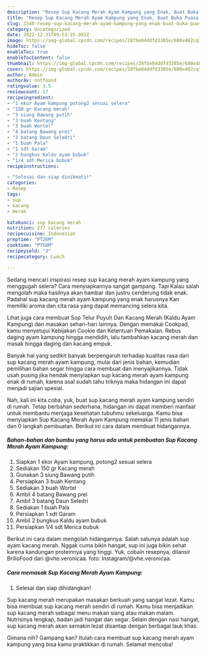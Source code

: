 ```yaml
---
description: "Resep Sup Kacang Merah Ayam Kampung yang Enak, Buat Buka Puasa Menggugah Selera"
title: "Resep Sup Kacang Merah Ayam Kampung yang Enak, Buat Buka Puasa Menggugah Selera"
slug: 1540-resep-sup-kacang-merah-ayam-kampung-yang-enak-buat-buka-puasa-menggugah-selera
category: Uncategorized
date: 2022-12-31T09:53:15.991Z
image: https://img-global.cpcdn.com/recipes/28fbe04ddfd3385e/680x482cq70/sup-kacang-merah-ayam-kampung-foto-resep-utama.jpg
hideToc: false
enableToc: true
enableTocContent: false
thumbnail: https://img-global.cpcdn.com/recipes/28fbe04ddfd3385e/680x482cq70/sup-kacang-merah-ayam-kampung-foto-resep-utama.jpg
cover: https://img-global.cpcdn.com/recipes/28fbe04ddfd3385e/680x482cq70/sup-kacang-merah-ayam-kampung-foto-resep-utama.jpg
author: Admin
authorAv: notfound
ratingvalue: 3.5
reviewcount: 17
recipeingredient:
- "1 ekor Ayam kampung potong2 sesuai selera"
- "150 gr Kacang merah"
- "3 siung Bawang putih"
- "3 buah Kentang"
- "3 buah Wortel"
- "4 batang Bawang prei"
- "3 batang Daun Seledri"
- "1 buah Pala"
- "1 sdt Garam"
- "2 bungkus Kaldu ayam bubuk"
- "1/4 sdt Merica bubuk"
recipeinstructions:

- "Selesai dan siap dinikmati!"
categories:
- Resep
tags:
- sup
- kacang
- merah

katakunci: sup kacang merah 
nutrition: 277 calories
recipecuisine: Indonesian
preptime: "PT26M"
cooktime: "PT50M"
recipeyield: "3"
recipecategory: Lunch

---
```



Sedang mencari inspirasi resep sup kacang merah ayam kampung yang menggugah selera? Cara menyiapkannya sangat gampang. Tapi Kalau salah mengolah maka hasilnya akan hambar dan justru cenderung tidak enak. Padahal sup kacang merah ayam kampung yang enak harusnya Kan memiliki aroma dan cita rasa yang dapat memancing selera kita.


Lihat juga cara membuat Sop Telur Puyuh Dan Kacang Merah (Kaldu Ayam Kampung) dan masakan sehari-hari lainnya. Dengan memakai Cookpad, kamu menyetujui Kebijakan Cookie dan Ketentuan Pemakaian. Rebus daging ayam kampung hingga mendidih, lalu tambahkan kacang merah dan masak hingga daging dan kacang empuk.

Banyak hal yang sedikit banyak berpengaruh terhadap kualitas rasa dari sup kacang merah ayam kampung, mulai dari jenis bahan, kemudian pemilihan bahan segar hingga cara membuat dan menyajikannya. Tidak usah pusing jika hendak menyiapkan sup kacang merah ayam kampung enak di rumah, karena asal sudah tahu triknya maka hidangan ini dapat menjadi sajian spesial.


Nah, kali ini kita coba, yuk, buat sup kacang merah ayam kampung sendiri di rumah. Tetap berbahan sederhana, hidangan ini dapat memberi manfaat untuk membantu menjaga kesehatan tubuhmu sekeluarga. Kamu bisa menyiapkan Sup Kacang Merah Ayam Kampung memakai 11 jenis bahan dan 0 langkah pembuatan. Berikut ini cara dalam membuat hidangannya.

<!--inarticleads1-->

##### Bahan-bahan dan bumbu yang harus ada untuk pembuatan Sup Kacang Merah Ayam Kampung:

1. Siapkan 1 ekor Ayam kampung, potong2 sesuai selera
1. Sediakan 150 gr Kacang merah
1. Gunakan 3 siung Bawang putih
1. Persiapkan 3 buah Kentang
1. Sediakan 3 buah Wortel
1. Ambil 4 batang Bawang prei
1. Ambil 3 batang Daun Seledri
1. Sediakan 1 buah Pala
1. Persiapkan 1 sdt Garam
1. Ambil 2 bungkus Kaldu ayam bubuk
1. Persiapkan 1/4 sdt Merica bubuk


Berikut ini cara dalam mengolah hidangannya. Salah satunya adalah sup ayam kacang merah. Nggak cuma bikin hangat, sup ini juga bikin sehat karena kandungan proteinnya yang tinggi. Yuk, cobain resepnya, dilansir BrilioFood dari @vhe.veronicaa. foto: Instagram/@vhe.veronicaa. 

<!--inarticleads2-->

##### Cara memasak Sup Kacang Merah Ayam Kampung:


1. Selesai dan siap dihidangkan!

Sup kacang merah merupakan masakan berkuah yang sangat lezat. Kamu bisa membuat sup kacang merah sendiri di rumah. Kamu bisa menjadikan sup kacang merah sebagai menu makan siang atau makan malam. Nutrisinya lengkap, badan jadi hangat dan segar. Selain dengan nasi hangat, sup kacang merah akan semakin lezat disantap dengan berbagai lauk khas. 

Gimana nih? Gampang kan? Itulah cara membuat sup kacang merah ayam kampung yang bisa kamu praktikkan di rumah. Selamat mencoba!
